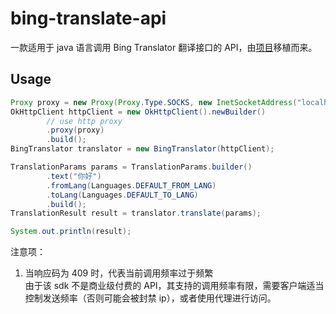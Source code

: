 # bing-translate-api

一款适用于 java 语言调用 Bing Translator 翻译接口的 API，由[项目](https://github.com/plainheart/bing-translate-api)移植而来。

## Usage
```java
Proxy proxy = new Proxy(Proxy.Type.SOCKS, new InetSocketAddress("localhost", 1080));
OkHttpClient httpClient = new OkHttpClient().newBuilder()
        // use http proxy
        .proxy(proxy)
        .build();
BingTranslator translator = new BingTranslator(httpClient);

TranslationParams params = TranslationParams.builder()
        .text("你好")
        .fromLang(Languages.DEFAULT_FROM_LANG)
        .toLang(Languages.DEFAULT_TO_LANG)
        .build();
TranslationResult result = translator.translate(params);

System.out.println(result);
```

注意项：
1. 当响应码为 409 时，代表当前调用频率过于频繁  
   由于该 sdk 不是商业级付费的 API，其支持的调用频率有限，需要客户端适当控制发送频率（否则可能会被封禁 ip），或者使用代理进行访问。